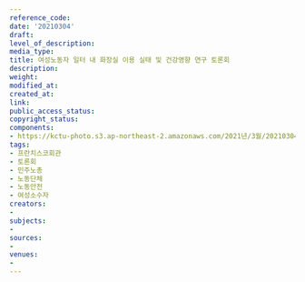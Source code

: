 ```yaml
---
reference_code: 
date: '20210304'
draft: 
level_of_description: 
media_type: 
title: 여성노동자 일터 내 화장실 이용 실태 및 건강영향 연구 토론회
description: 
weight: 
modified_at: 
created_at: 
link: 
public_access_status: 
copyright_status: 
components:
- https://kctu-photo.s3.ap-northeast-2.amazonaws.com/2021년/3월/20210304-여성노동자+일터+내+화장실+이용+실태+및+건강영향+연구+토론회_프란치스코회관_토론회_민주노총_노동단체_노동안전_여성소수자/_1DX2733.jpg
tags:
- 프란치스코회관
- 토론회
- 민주노총
- 노동단체
- 노동안전
- 여성소수자
creators:
- 
subjects:
- 
sources:
- 
venues:
- 
---
```

